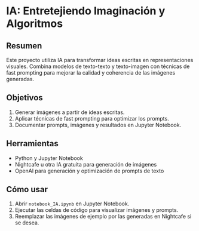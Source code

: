 # IA: Entretejiendo Imaginación y Algoritmos

## Resumen
Este proyecto utiliza IA para transformar ideas escritas en representaciones visuales. Combina modelos de texto-texto y texto-imagen con técnicas de fast prompting para mejorar la calidad y coherencia de las imágenes generadas.

## Objetivos
1. Generar imágenes a partir de ideas escritas.
2. Aplicar técnicas de fast prompting para optimizar los prompts.
3. Documentar prompts, imágenes y resultados en Jupyter Notebook.

## Herramientas
- Python y Jupyter Notebook
- Nightcafe u otra IA gratuita para generación de imágenes
- OpenAI para generación y optimización de prompts de texto

## Cómo usar
1. Abrir `notebook_IA.ipynb` en Jupyter Notebook.
2. Ejecutar las celdas de código para visualizar imágenes y prompts.
3. Reemplazar las imágenes de ejemplo por las generadas en Nightcafe si se desea.
